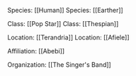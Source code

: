 Species: [[Human]] 
Species: [[Earther]]

Class: [[Pop Star]]
Class: [[Thespian]]

Location: [[Terandria]]
Location: [[Afiele]]

Affiliation: [[Abebi]]

Organization: [[The Singer's Band]]

